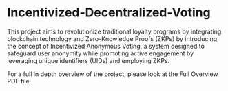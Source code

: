 # Incentivized-Decentralized-Voting
This project aims to revolutionize traditional loyalty programs by integrating blockchain technology and Zero-Knowledge Proofs (ZKPs) by introducing the concept of Incentivized Anonymous Voting, a system designed to safeguard user anonymity while promoting active engagement by leveraging unique identifiers (UIDs) and employing ZKPs.

For a full in depth overview of the project, please look at the Full Overview PDF file.
